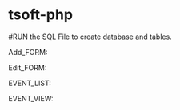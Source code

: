 # tsoft-php

#RUN the SQL File to create database and tables.

Add_FORM:

Edit_FORM:

EVENT_LIST:


EVENT_VIEW:


